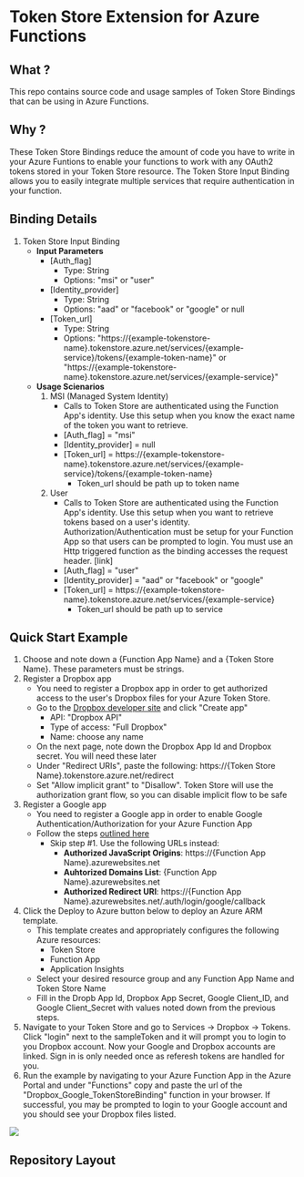 # Token Store Extension for Azure Functions 

## What ? 
This repo contains source code and usage samples of Token Store Bindings that can be using in Azure Functions. 

## Why ? 
These Token Store Bindings reduce the amount of code you have to write in your Azure Funtions to enable your functions to work with any OAuth2 tokens stored in your Token Store resource. 
The Token Store Input Binding allows you to easily integrate multiple services that require authentication in your function. 

## Binding Details 
1. Token Store Input Binding 
	- **Input Parameters**
		- [Auth_flag]
			- Type: String 
			- Options: "msi" or "user"
		- [Identity_provider] 
			- Type: String 
			- Options: "aad" or "facebook" or "google" or null 
		- [Token_url] 
			- Type: String 
			- Options: "https://{example-tokenstore-name}.tokenstore.azure.net/services/{example-service}/tokens/{example-token-name}" or "https://{example-tokenstore-name}.tokenstore.azure.net/services/{example-service}"
	- **Usage Scienarios** 
		1. MSI (Managed System Identity)
			- Calls to Token Store are authenticated using the Function App's identity. Use this setup when you know the exact name of the token you want to retrieve. 
			- [Auth_flag] = "msi"
			- [Identity_provider] = null
			- [Token_url] = https://{example-tokenstore-name}.tokenstore.azure.net/services/{example-service}/tokens/{example-token-name} 
				- Token_url should be path up to token name 
		2. User 
			- Calls to Token Store are authenticated using the Function App's identity. Use this setup when you want to retrieve tokens based on a user's identity. Authorization/Authentication must be setup for your Function App so that users can be prompted to login. 
			  You must use an Http triggered function as the binding accesses the request header. [link]
			- [Auth_flag] = "user"
			- [Identity_provider] = "aad" or "facebook" or "google"
			- [Token_url] = https://{example-tokenstore-name}.tokenstore.azure.net/services/{example-service}
				- Token_url should be path up to service  

## Quick Start Example 
1. Choose and note down a {Function App Name} and a {Token Store Name}. These parameters must be strings. 
2. Register a Dropbox app 
	- You need to register a Dropbox app in order to get authorized access 
	to the user's Dropbox files for your Azure Token Store.
	- Go to the [Dropbox developer site](https://www.dropbox.com/developers/apps) and click "Create app"
		- API: "Dropbox API"
		- Type of access: "Full Dropbox"
		- Name: choose any name
	- On the next page, note down the Dropbox App Id and Dropbox secret. You will need these later
	- Under "Redirect URIs", paste the following: https://{Token Store Name}.tokenstore.azure.net/redirect
	- Set "Allow implicit grant" to "Disallow". Token Store will use the authorization grant flow, 
	so you can disable implicit flow to be safe
3. Register a Google app 
	- You need to register a Google app in order to enable Google Authentication/Authorization 
	for your Azure Function App 
	- Follow the steps [outlined here](https://docs.microsoft.com/en-us/azure/app-service/configure-authentication-provider-google)
		- Skip step #1. Use the following URLs instead: 
			- **Authorized JavaScript Origins**: https://{Function App Name}.azurewebsites.net
			- **Auhtorized Domains List**: {Function App Name}.azurewebsites.net
			- **Authorized Redirect URI**: https://{Function App Name}.azurewebsites.net/.auth/login/google/callback
4. Click the Deploy to Azure button below to deploy an Azure ARM template. 
	- This template creates and appropriately configures the following Azure resources: 
		- Token Store
		- Function App 
		- Application Insights 
	- Select your desired resource group and any Function App Name and Token Store Name 
	- Fill in the Dropb App Id, Dropbox App Secret, Google Client_ID, and Google Client_Secret with values noted down from the previous steps. 
5. Navigate to your Token Store and go to Services -> Dropbox -> Tokens. Click "login" next to the sampleToken and it will prompt you to login to you Dropbox account. 
Now your Google and Dropbox accounts are linked. Sign in is only needed once as referesh tokens are handled for you.
6. Run the example by navigating to your Azure Function App in the Azure Portal and under "Functions" copy and paste 
the url of the "Dropbox_Google_TokenStoreBinding" function in your browser. 
If successful, you may be prompted to login to your Google account and you should see your Dropbox files listed. 

<a href="https://portal.azure.com/#create/Microsoft.Template/uri/https%3A%2F%2Fraw.githubusercontent.com%2Famelhassan-msft%2FTokenStoreExtension%2Fmaster%2Fazuredeploy.json" target="_blank">
<img src="http://azuredeploy.net/deploybutton.png"/> </a>

## Repository Layout 